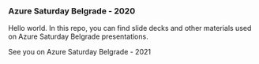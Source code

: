 ### Azure Saturday Belgrade - 2020

Hello world. In this repo, you can find slide decks and other materials used on Azure Saturday Belgrade presentations.



See you on Azure Saturday Belgrade - 2021





